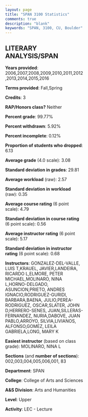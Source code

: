 ```yaml
---
layout: page
title: "SPAN 3100 Statistics"
comments: true
description: "blank"
keywords: "SPAN, 3100, CU, Boulder"
--- 
```

<head>
<script src="https://ajax.googleapis.com/ajax/libs/jquery/2.1.3/jquery.min.js"></script>
<script src="https://dl.dropboxusercontent.com/s/pc42nxpaw1ea4o9/highcharts.js?dl=0"></script>
<!-- <script src="../assets/js/highcharts.js"></script> -->
<style type="text/css">@font-face {
	font-family: "Bebas Neue";
	src: url(https://www.filehosting.org/file/details/544349/BebasNeue%20Regular.otf) format("opentype");
	}
	h1.Bebas { 
		font-family: "Bebas Neue", Verdana, Tahoma;
	}
</style>
</head>
<body>
	<div id="container" style="float: right; width: 45%; height: 88%; margin-left: 2.5%; margin-right: 2.5%;"></div>
	<script language="JavaScript">
		$(document).ready(function() {
		var chart = {type: 'column'};
		var title = {text: 'Grade Distribution'};
		var xAxis = {categories: ['A','B','C','D','F'],crosshair: true};
		var yAxis = {min: 0,title: {text: 'Percentage'}};
		var tooltip = {headerFormat: '<center><b><span style="font-size:20px">{point.key}</span></b></center>',
		               pointFormat: '<td style="padding:0"><b>{point.y:.1f}%</b></td>',
		               footerFormat: '</table>',shared: true,useHTML: true};
		var plotOptions = {column: {pointPadding: 0.0,borderWidth: 0}};  
		var credits = {enabled: false};var series= [{name: 'Percent',data: [40.04,42.41,12.19,2.44,2.92,]}];
		var json = {};
		json.chart = chart;
		json.title = title;
		json.tooltip = tooltip;
		json.xAxis = xAxis;
		json.yAxis = yAxis;  
		json.series = series;
		json.plotOptions = plotOptions;  
		json.credits = credits;
		$('#container').highcharts(json);
	});
	</script>
</body>
			   
## LITERARY ANALYSIS/SPAN

**Years provided**: 2006,2007,2008,2009,2010,2011,2012,2013,2014,2015,2016

**Terms provided**: Fall,Spring

**Credits**: 3

**RAP/Honors class?** Neither

**Percent grade**: 99.77%

**Percent withdrawn**: 5.92%

**Percent incomplete**: 0.12%

**Proportion of students who dropped**: 6.13

**Average grade** (4.0 scale): 3.08

**Standard deviation in grades**: 29.81

**Average workload** (raw): 2.57

**Standard deviation in workload** (raw): 0.35

**Average course rating** (6 point scale): 4.79

**Standard deviation in course rating** (6 point scale): 0.56

**Average instructor rating** (6 point scale): 5.17

**Standard deviation in instructor rating** (6 point scale): 0.68

**Instructors**: GONZALEZ-DEL-VALLE, LUIS T,KRAUEL, JAVIER,LANDEIRA, RICARDO L,ELMORE, PETER MICHAEL,MOLINARO, NINA L,HORNO-DELGADO, ASUNCION,PRIETO, ANDRES IGNACIO,RODRIGUEZ-GURIDI, BARBARA,BAENA, JULIO,PEREA-RODRIGUEZ, OSCAR,SLATER, JOHN D,HERRERO-SENES, JUAN,SILLERAS-FERNANDEZ, NURIA,DABOVE, JUAN PABLO,ARROYO, SILVIA,LIVIANOS, ALFONSO,GOMEZ, LEILA GABRIELA,LONG, MARY K

**Easiest instructor** (based on class grade): MOLINARO, NINA L

**Sections** (and **number of sections**): 002,003,004,005,006,001, 83

**Department**: SPAN

**College**: College of Arts and Sciences

**A&S Division**: Arts and Humanities

**Level**: Upper

**Activity**: LEC - Lecture